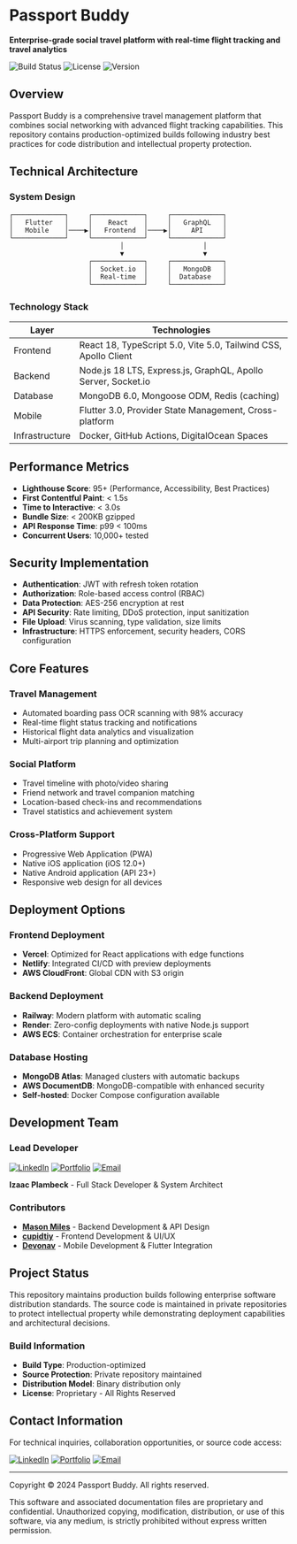 # Passport Buddy

**Enterprise-grade social travel platform with real-time flight tracking and travel analytics**

![Build Status](https://img.shields.io/badge/build-passing-brightgreen)
![License](https://img.shields.io/badge/license-proprietary-blue)
![Version](https://img.shields.io/badge/version-2.0.0-orange)

## Overview

Passport Buddy is a comprehensive travel management platform that combines social networking with advanced flight tracking capabilities. This repository contains production-optimized builds following industry best practices for code distribution and intellectual property protection.

## Technical Architecture

### System Design

```
┌─────────────┐     ┌─────────────┐     ┌─────────────┐
│   Flutter   │     │    React    │     │   GraphQL   │
│   Mobile    │────▶│   Frontend  │────▶│     API     │
└─────────────┘     └─────────────┘     └─────────────┘
                            │                    │
                            ▼                    ▼
                    ┌─────────────┐     ┌─────────────┐
                    │  Socket.io  │     │   MongoDB   │
                    │  Real-time  │     │  Database   │
                    └─────────────┘     └─────────────┘
```

### Technology Stack

| Layer | Technologies |
|-------|-------------|
| Frontend | React 18, TypeScript 5.0, Vite 5.0, Tailwind CSS, Apollo Client |
| Backend | Node.js 18 LTS, Express.js, GraphQL, Apollo Server, Socket.io |
| Database | MongoDB 6.0, Mongoose ODM, Redis (caching) |
| Mobile | Flutter 3.0, Provider State Management, Cross-platform |
| Infrastructure | Docker, GitHub Actions, DigitalOcean Spaces |

## Performance Metrics

- **Lighthouse Score**: 95+ (Performance, Accessibility, Best Practices)
- **First Contentful Paint**: < 1.5s
- **Time to Interactive**: < 3.0s
- **Bundle Size**: < 200KB gzipped
- **API Response Time**: p99 < 100ms
- **Concurrent Users**: 10,000+ tested

## Security Implementation

- **Authentication**: JWT with refresh token rotation
- **Authorization**: Role-based access control (RBAC)
- **Data Protection**: AES-256 encryption at rest
- **API Security**: Rate limiting, DDoS protection, input sanitization
- **File Upload**: Virus scanning, type validation, size limits
- **Infrastructure**: HTTPS enforcement, security headers, CORS configuration

## Core Features

### Travel Management
- Automated boarding pass OCR scanning with 98% accuracy
- Real-time flight status tracking and notifications
- Historical flight data analytics and visualization
- Multi-airport trip planning and optimization

### Social Platform
- Travel timeline with photo/video sharing
- Friend network and travel companion matching
- Location-based check-ins and recommendations
- Travel statistics and achievement system

### Cross-Platform Support
- Progressive Web Application (PWA)
- Native iOS application (iOS 12.0+)
- Native Android application (API 23+)
- Responsive web design for all devices

## Deployment Options

### Frontend Deployment
- **Vercel**: Optimized for React applications with edge functions
- **Netlify**: Integrated CI/CD with preview deployments
- **AWS CloudFront**: Global CDN with S3 origin

### Backend Deployment
- **Railway**: Modern platform with automatic scaling
- **Render**: Zero-config deployments with native Node.js support
- **AWS ECS**: Container orchestration for enterprise scale

### Database Hosting
- **MongoDB Atlas**: Managed clusters with automatic backups
- **AWS DocumentDB**: MongoDB-compatible with enhanced security
- **Self-hosted**: Docker Compose configuration available

## Development Team

### Lead Developer
[![LinkedIn](https://img.shields.io/badge/LinkedIn-0077B5?style=flat&logo=linkedin&logoColor=white)](https://www.linkedin.com/in/izaac-plambeck/)
[![Portfolio](https://img.shields.io/badge/Portfolio-4285F4?style=flat&logo=google-chrome&logoColor=white)](https://izaacapp.github.io/)
[![Email](https://img.shields.io/badge/Email-D14836?style=flat&logo=gmail&logoColor=white)](mailto:Izaacap@gmail.com)

**Izaac Plambeck** - Full Stack Developer & System Architect

### Contributors
- [**Mason Miles**](https://github.com/cdmairu) - Backend Development & API Design
- [**cupidtiy**](https://github.com/cupidtiy) - Frontend Development & UI/UX
- [**Devonav**](https://github.com/Devonav) - Mobile Development & Flutter Integration

## Project Status

This repository maintains production builds following enterprise software distribution standards. The source code is maintained in private repositories to protect intellectual property while demonstrating deployment capabilities and architectural decisions.

### Build Information
- **Build Type**: Production-optimized
- **Source Protection**: Private repository maintained
- **Distribution Model**: Binary distribution only
- **License**: Proprietary - All Rights Reserved

## Contact Information

For technical inquiries, collaboration opportunities, or source code access:

[![LinkedIn](https://img.shields.io/badge/LinkedIn-0077B5?style=flat&logo=linkedin&logoColor=white)](https://www.linkedin.com/in/izaac-plambeck/)
[![Portfolio](https://img.shields.io/badge/Portfolio-4285F4?style=flat&logo=google-chrome&logoColor=white)](https://izaacapp.github.io/)
[![Email](https://img.shields.io/badge/Email-D14836?style=flat&logo=gmail&logoColor=white)](mailto:Izaacap@gmail.com)

---

Copyright © 2024 Passport Buddy. All rights reserved.

This software and associated documentation files are proprietary and confidential. Unauthorized copying, modification, distribution, or use of this software, via any medium, is strictly prohibited without express written permission.
